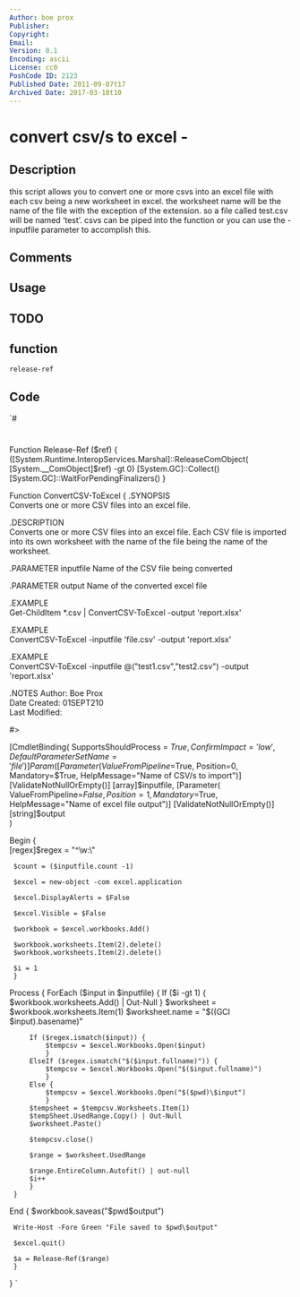 ```yaml
---
Author: boe prox
Publisher: 
Copyright: 
Email: 
Version: 0.1
Encoding: ascii
License: cc0
PoshCode ID: 2123
Published Date: 2011-09-07t17
Archived Date: 2017-03-18t10
---
```


# convert csv/s to excel - 

## Description

this script allows you to convert one or more csvs into an excel file with each csv being a new worksheet in excel. the worksheet name will be the name of the file with the exception of the extension. so a file called test.csv will be named ‘test’. csvs can be piped into the function or you can use the -inputfile parameter to accomplish this.

## Comments



## Usage



## TODO



## function

`release-ref`

## Code

`#
 #
 Function Release-Ref ($ref) 
     {
         ([System.Runtime.InteropServices.Marshal]::ReleaseComObject(
         [System.__ComObject]$ref) -gt 0)
         [System.GC]::Collect()
         [System.GC]::WaitForPendingFinalizers() 
     }
 
 Function ConvertCSV-ToExcel
 {
   .SYNOPSIS  
     Converts one or more CSV files into an excel file.
      
   .DESCRIPTION  
     Converts one or more CSV files into an excel file. Each CSV file is imported into its own worksheet with the name of the
     file being the name of the worksheet.
        
   .PARAMETER inputfile
     Name of the CSV file being converted
   
   .PARAMETER output
     Name of the converted excel file
        
   .EXAMPLE  
   Get-ChildItem *.csv | ConvertCSV-ToExcel -output 'report.xlsx'
   
   .EXAMPLE  
   ConvertCSV-ToExcel -inputfile 'file.csv' -output 'report.xlsx'
     
   .EXAMPLE      
   ConvertCSV-ToExcel -inputfile @("test1.csv","test2.csv") -output 'report.xlsx'
   
   .NOTES
   Author: Boe Prox									      
   Date Created: 01SEPT210								      
   Last Modified:  
      
 #>
      
 [CmdletBinding(
     SupportsShouldProcess = $True,
     ConfirmImpact = 'low',
 	DefaultParameterSetName = 'file'
     )]
 Param (    
     [Parameter(
      ValueFromPipeline=$True,
      Position=0,
      Mandatory=$True,
      HelpMessage="Name of CSV/s to import")]
      [ValidateNotNullOrEmpty()]
     [array]$inputfile,
     [Parameter(
      ValueFromPipeline=$False,
      Position=1,
      Mandatory=$True,
      HelpMessage="Name of excel file output")]
      [ValidateNotNullOrEmpty()]
     [string]$output    
     )
 
 Begin {     
     [regex]$regex = "^\w\:\\"
     
     $count = ($inputfile.count -1)
    
     $excel = new-object -com excel.application
     
     $excel.DisplayAlerts = $False
 
     $excel.Visible = $False
 
     $workbook = $excel.workbooks.Add()
 
     $workbook.worksheets.Item(2).delete()
     $workbook.worksheets.Item(2).delete()   
 
     $i = 1
     }
 
 Process {
     ForEach ($input in $inputfile) {
         If ($i -gt 1) {
             $workbook.worksheets.Add() | Out-Null
             }
         $worksheet = $workbook.worksheets.Item(1)
         $worksheet.name = "$((GCI $input).basename)"
 
         If ($regex.ismatch($input)) {
             $tempcsv = $excel.Workbooks.Open($input) 
             }
         ElseIf ($regex.ismatch("$($input.fullname)")) {
             $tempcsv = $excel.Workbooks.Open("$($input.fullname)") 
             }    
         Else {    
             $tempcsv = $excel.Workbooks.Open("$($pwd)\$input")      
             }
         $tempsheet = $tempcsv.Worksheets.Item(1)
         $tempSheet.UsedRange.Copy() | Out-Null
         $worksheet.Paste()
 
         $tempcsv.close()
 
         $range = $worksheet.UsedRange
 
         $range.EntireColumn.Autofit() | out-null
         $i++
         } 
     }        
 
 End {
     $workbook.saveas("$pwd\$output")
 
     Write-Host -Fore Green "File saved to $pwd\$output"
 
     $excel.quit()  
 
     $a = Release-Ref($range)
     }
 }
`

